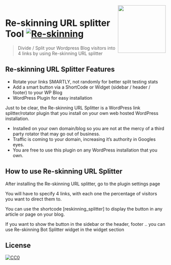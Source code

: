 <img width="150px" src="https://www.re-skinning.com/img/logo.png" align="right" />

# Re-skinning URL splitter Tool [![Re-skinning](https://cdn.rawgit.com/sindresorhus/awesome/d7305f38d29fed78fa85652e3a63e154dd8e8829/media/badge.svg)](https://re-skinning.com)
> Divide / Split your Wordpress Blog visitors into 4 links by using Re-skinning URL splitter


## Re-skinning URL Splitter Features  

 - Rotate your links SMARTLY, not randomly for better split testing stats
 - Add a smart button via a ShortCode or Widget (sidebar / header / footer) to your WP Blog
 - WordPress Plugin for easy installation


Just to be clear, the Re-skinning URL Splitter is a WordPress link splitter/rotator plugin that you install on your own web hosted WordPress installation.


- Installed on your own domain/blog so you are not at the mercy of a third party rotator that may go out of business.
- Traffic is coming to your domain, increasing it’s authority in Googles eyes.
- You are free to use this plugin on any WordPress installation that you own.


## How to use Re-skinning URL Splitter   

After installing the Re-skinning URL splitter, go to the plugin settings page

You will have to specify 4 links, with each one the percentage of visitors you want to direct them to.

You can use the shortcode [reskinning_splitter] to display the button in any article or page on your blog.

If you want to show the button in the sidebar or the header, footer .. you can use Re-skinning Bot Splitter widget in the widget section 


## License

[![CC0](https://licensebuttons.net/p/zero/1.0/88x31.png)](https://creativecommons.org/publicdomain/zero/1.0/)

